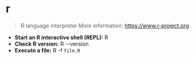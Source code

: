 # r
> R language interpreter
> More information: <https://www.r-project.org>
- **Start an R interactive shell (REPL):**
R
- **Check R version:**
R --version
- **Execute a file:**
R -f `file.R`
